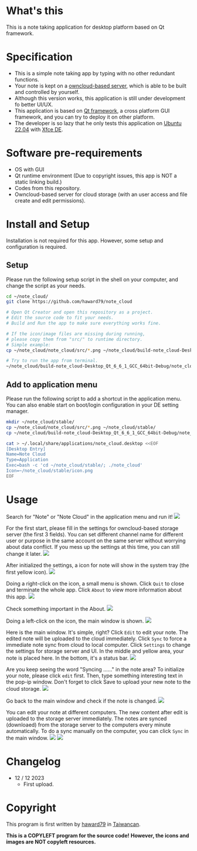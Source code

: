# What's this
This is a note taking application for desktop platform based on Qt framework.

# Specification
- This is a simple note taking app by typing with no other redundant functions.
- Your note is kept on a [owncloud-based server](https://owncloud.com/), which is able to be built and controlled by yourself.
- Although this version works, this application is still under development fo better UI/UX.
- This application is based on [Qt framework](https://www.qt.io/), a cross platform GUI framework, and you can try to deploy it on other platform.
- The developer is so lazy that he only tests this application on [Ubuntu 22.04](https://ubuntu.com/) with [Xfce DE](https://www.xfce.org/).

# Software pre-requirements
- OS with GUI
- Qt runtime environment (Due to copyright issues, this app is NOT a static linking build.)
- Codes from this repository.
- Owncloud-based server for cloud storage (with an user access and file create and edit permissions).

# Install and Setup
Installation is not required for this app.
However, some setup and configuration is required.

## Setup
Please run the following setup script in the shell on your computer, and change the script as your needs.
```bash
cd ~/note_cloud/
git clone https://github.com/haward79/note_cloud

# Open Qt Creator and open this repository as a project.
# Edit the source code to fit your needs.
# Build and Run the app to make sure everything works fine.

# If the icon/image files are missing during running,
# please copy them from "src/" to runtime directory.
# Simple example:
cp ~/note_cloud/note_cloud/src/*.png ~/note_cloud/build-note_cloud-Desktop_Qt_6_6_1_GCC_64bit-Debug/

# Try to run the app from terminal.
~/note_cloud/build-note_cloud-Desktop_Qt_6_6_1_GCC_64bit-Debug/note_cloud
```

## Add to application menu
Please run the following script to add a shortcut in the application menu.
You can also enable start on boot/login configuration in your DE setting manager.
```bash
mkdir ~/note_cloud/stable/
cp ~/note_cloud/note_cloud/src/*.png ~/note_cloud/stable/
cp ~/note_cloud/build-note_cloud-Desktop_Qt_6_6_1_GCC_64bit-Debug/note_cloud ~/note_cloud/stable/

cat > ~/.local/share/applications/note_cloud.desktop <<EOF
[Desktop Entry]
Name=Note Cloud
Type=Application
Exec=bash -c 'cd ~/note_cloud/stable/; ./note_cloud'
Icon=~/note_cloud/stable/icon.png
EOF
```

# Usage
Search for "Note" or "Note Cloud" in the application menu and run it!
![](docs_src/appFinder.png)

For the first start, please fill in the settings for owncloud-based storage server (the first 3 fields).
You can set different channel name for different user or purpose in the same account on the same server without worrying about data conflict.
If you mess up the settings at this time, you can still change it later.
![](docs_src/settings.png)

After initialized the settings, a icon for note will show in the system tray (the first yellow icon).
![](docs_src/tray.png)

Doing a right-click on the icon, a small menu is shown.
Click `Quit` to close and terminate the whole app.
Click `About` to view more information about this app.
![](docs_src/tray_menu.png)

Check something important in the About.
![](docs_src/about.png)

Doing a left-click on the icon, the main window is shown.
![](docs_src/tray.png)

Here is the main window.
It's simple, right?
Click `Edit` to edit your note. The edited note will be uploaded to the cloud immediately.
Click `Sync` to force a immediate note sync from cloud to local computer.
Click `Settings` to change the settings for storage server and UI.
In the middle and yellow area, your note is placed here.
In the bottom, it's a status bar.
![](docs_src/view_not_init.png)

Are you keep seeing the word "Syncing ......" in the note area?
To initialize your note, please click `edit` first.
Then, type something interesting text in the pop-ip window.
Don't forget to click Save to upload your new note to the cloud storage.
![](docs_src/edit.png)

Go back to the main window and check if the note is changed.
![](docs_src/view_okay.png)

You can edit your note at different computers.
The new content after edit is uploaded to the storage server immediately.
The notes are synced (downloaed) from the storage server to the computers every minute automatically.
To do a sync manually on the computer, you can click `Sync` in the main window.
![](docs_src/sync_okay.png)
![](docs_src/sync_failed.png)

# Changelog
- 12 / 12 2023
  - First upload.

# Copyright
This program is first written by [haward79](https://www.haward79.tw/) in [Taiwancan](https://www.taiwancan.tw/).

**This is a COPYLEFT program for the source code!**
**However, the icons and images are NOT copyleft resources.**
